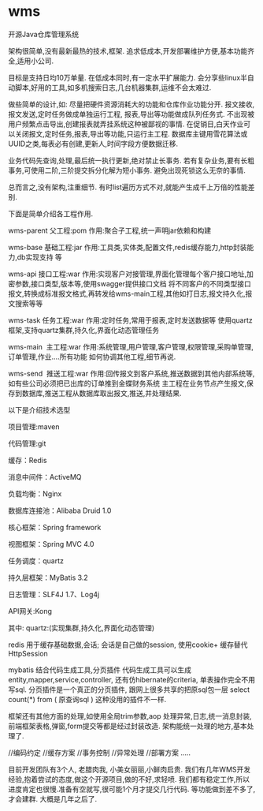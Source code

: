 # wms
开源Java仓库管理系统

架构很简单,没有最新最热的技术,框架.
追求低成本,开发部署维护方便,基本功能齐全,适用小公司.

目标是支持日均10万单量. 在低成本同时,有一定水平扩展能力.
会分享些linux半自动脚本,好用的工具,如多机搜索日志,几台机器集群,运维不会太难过.

做些简单的设计,如:
尽量把硬件资源消耗大的功能和仓库作业功能分开.
报文接收,报文发送,定时任务做成单独运行工程, 报表,导出等功能做成队列任务式.
不出现被用户频繁点击导出,创建报表就弄挂系统这种被鄙视的事情.
在促销日,白天作业可以关闭报文,定时任务,报表,导出等功能,只运行主工程.
数据库主键用雪花算法或UUID之类,每表必有创建,更新人,时间字段方便数据迁移.

业务代码先查询,处理,最后统一执行更新,绝对禁止长事务.
若有复杂业务,要有长粗事务,可使用二阶,三阶提交拆分化解为短小事务.
避免出现死锁这么无奈的事情.

总而言之,没有架构,注重细节.
有时list遍历方式不对,就能产生成千上万倍的性能差别.


下面是简单介绍各工程作用.

wms-parent
  父工程:<packing>pom<packing>
	作用:聚合子工程,统一声明jar依赖和构建

wms-base
  基础工程:<packing>jar<packing>
	作用:工具类,实体类,配置文件,redis缓存能力,http封装能力,db实现支持 等   
  
wms-api
  接口工程:<packing>war<packing>
	作用:实现客户对接管理,界面化管理每个客户接口地址,加密参数,接口类型,版本等,使用swagger提供接口文档
	将不同客户的不同类型接口报文,转换成标准报文格式,再转发给wms-main工程,其他如打日志,报文持久化,报文搜索等等
			  	
wms-task
  任务工程:<packing>war<packing>
	作用:定时任务,常用于报表,定时发送数据等
	使用quartz框架,支持quartz集群,持久化,界面化动态管理任务

wms-main
  主工程:<packing>war<packing>
	作用:系统管理,用户管理,客户管理,权限管理,采购单管理,订单管理,作业....所有功能
	如何协调其他工程,细节再说.
  
wms-send
  推送工程:<packing>war<packing>
	作用:回传报文到客户系统,推送数据到其他内部系统等,如有些公司必须把已出库的订单推到金蝶财务系统
	主工程在业务节点产生报文,保存到数据库,推送工程从数据库取出报文,推送,并处理结果.
  
以下是介绍技术选型

项目管理:maven

代码管理:git

缓存：Redis

消息中间件：ActiveMQ

负载均衡：Nginx

数据库连接池：Alibaba Druid 1.0

核心框架：Spring framework

视图框架：Spring MVC 4.0

任务调度：quartz

持久层框架：MyBatis 3.2

日志管理：SLF4J 1.7、Log4j

API网关:Kong

其中: 
quartz:(实现集群,持久化,界面化动态管理)

redis 用于缓存基础数据,会话; 会话是自己做的session, 使用cookie+ 缓存替代 HttpSession

mybatis 结合代码生成工具,分页插件
代码生成工具可以生成entity,mapper,service,controller, 还有仿hibernate的criteria, 单表操作完全不用写sql.
分页插件是一个真正的分页插件, 跟网上很多共享的把原sql包一层 select count(*) from ( 原查询sql ) 这种没用的插件不一样.

框架还有其他方面的处理,如使用全局trim参数,aop 处理异常,日志,统一消息封装,前端框架表格,弹窗,form提交等都是经过封装改造. 架构能统一处理的地方,基本处理了.


//编码约定 //缓存方案 //事务控制 //异常处理 //部署方案 ..... 

目前开发团队有3个人, 老腊肉我, 小美女丽丽,小鲜肉启贵.
我们有几年WMS开发经验,抱着尝试的态度,做这个开源项目,做的不好,求轻喷. 
我们都有稳定工作,所以进度肯定也很慢.准备有空就写,很可能1个月才提交几行代码.
等功能做到差不多了,才会建群. 大概是几年之后了. 
